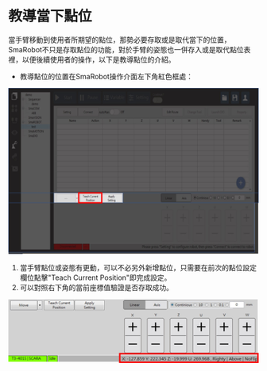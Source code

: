 # 教導當下點位

當手臂移動到使用者所期望的點位，那勢必要存取或是取代當下的位置，SmaRobot不只是存取點位的功能，對於手臂的姿態也一併存入或是取代點位表裡，以便後續使用者的操作，以下是教導點位的介紹。

* 教導點位的位置在SmaRobot操作介面左下角紅色框處：

![SmaRobot&#x4ECB;&#x9762;&#x6559;&#x5C0E;&#x9EDE;&#x4F4D;](../../../.gitbook/assets/22.jpg)

1. 當手臂點位或姿態有更動，可以不必另外新增點位，只需要在前次的點位設定欄位點擊"Teach Current Position"即完成設定。
2. 可以對照右下角的當前座標值驗證是否存取成功。

![](../../../.gitbook/assets/24.jpg)

